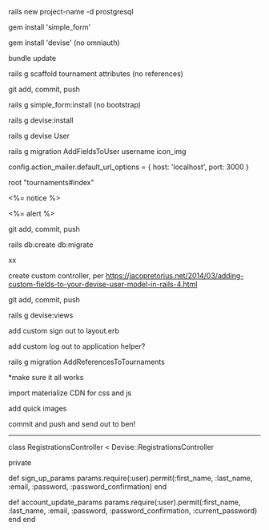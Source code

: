 
rails new project-name -d prostgresql

gem install 'simple_form'

gem install 'devise' (no omniauth)

bundle update

rails g scaffold tournament attributes (no references)

git add, commit, push 

rails g simple_form:install (no bootstrap)

rails g devise:install

rails g devise User 

rails g migration AddFieldsToUser username icon_img

config.action_mailer.default_url_options = { host: 'localhost', port: 3000 }

root "tournaments#index"

<p class="notice"><%= notice %></p>
<p class="alert"><%= alert %></p>

git add, commit, push 

rails db:create db:migrate

xx

create custom controller, per 
https://jacopretorius.net/2014/03/adding-custom-fields-to-your-devise-user-model-in-rails-4.html

git add, commit, push 

rails g devise:views

add custom sign out to layout.erb

add custom log out to application helper?

rails g migration AddReferencesToTournaments

*make sure it all works

import materialize CDN for css and js

add quick images

commit and push and send out to ben!

  ---

class RegistrationsController < Devise::RegistrationsController

  private

  def sign_up_params
    params.require(:user).permit(:first_name, :last_name, :email, :password, :password_confirmation)
  end

  def account_update_params
    params.require(:user).permit(:first_name, :last_name, :email, :password, :password_confirmation, :current_password)
  end
end